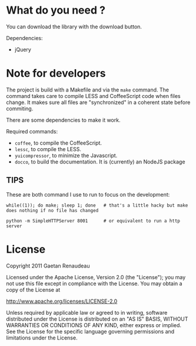 What do you need ?
==================

You can download the library with the download button.

Dependencies:

* jQuery

Note for developers
===================

The project is build with a Makefile and via the `make` command.
The command takes care to compile LESS and CoffeeScript code when files change.
It makes sure all files are "synchronized" in a coherent state before commiting.

There are some dependencies to make it work.

Required commands:

* `coffee`, to compile the CoffeeScript.
* `lessc`, to compile the LESS.
* `yuicompressor`, to minimize the Javascript.
* `docco`, to build the documentation. It is (currently) an NodeJS package

TIPS
----
These are both command I use to run to focus on the development:

    while((1)); do make; sleep 1; done   # that's a little hacky but make does nothing if no file has changed

    python -m SimpleHTTPServer 8001      # or equivalent to run a http server

License
=======

Copyright 2011 Gaetan Renaudeau

Licensed under the Apache License, Version 2.0 (the "License");
you may not use this file except in compliance with the License.
You may obtain a copy of the License at

http://www.apache.org/licenses/LICENSE-2.0

Unless required by applicable law or agreed to in writing, software
distributed under the License is distributed on an "AS IS" BASIS,
WITHOUT WARRANTIES OR CONDITIONS OF ANY KIND, either express or implied.
See the License for the specific language governing permissions and
limitations under the License.
